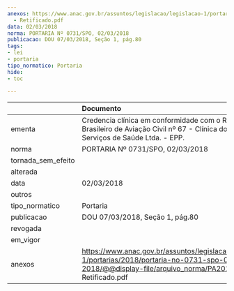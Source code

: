 ```yaml
---
anexos: https://www.anac.gov.br/assuntos/legislacao/legislacao-1/portarias/2018/portaria-no-0731-spo-02-03-2018/@@display-file/arquivo_norma/PA2018-0731
  - Retificado.pdf
data: 02/03/2018
norma: PORTARIA Nº 0731/SPO, 02/03/2018
publicacao: DOU 07/03/2018, Seção 1, pág.80
tags:
- lei
- portaria
tipo_normatico: Portaria
hide: 
- toc 
 
---
```


|                    | Documento                                                                                                                                                         |
|:-------------------|:------------------------------------------------------------------------------------------------------------------------------------------------------------------|
| ementa             | Credencia clínica em conformidade com o Regulamento Brasileiro de Aviação Civil nº 67 - Clínica do Coração e Serviços de Saúde Ltda. - EPP.                       |
| norma              | PORTARIA Nº 0731/SPO, 02/03/2018                                                                                                                                  |
| tornada_sem_efeito |                                                                                                                                                                   |
| alterada           |                                                                                                                                                                   |
| data               | 02/03/2018                                                                                                                                                        |
| outros             |                                                                                                                                                                   |
| tipo_normatico     | Portaria                                                                                                                                                          |
| publicacao         | DOU 07/03/2018, Seção 1, pág.80                                                                                                                                   |
| revogada           |                                                                                                                                                                   |
| em_vigor           |                                                                                                                                                                   |
| anexos             | https://www.anac.gov.br/assuntos/legislacao/legislacao-1/portarias/2018/portaria-no-0731-spo-02-03-2018/@@display-file/arquivo_norma/PA2018-0731 - Retificado.pdf |